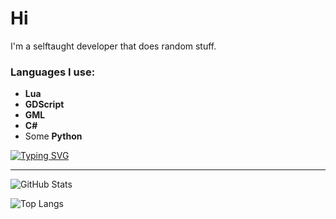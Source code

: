 # Hi

I'm a selftaught developer that does random stuff.

### Languages I use:
- **Lua**
- **GDScript**
- **GML**
- **C#**
- Some **Python**

[![Typing SVG](https://readme-typing-svg.demolab.com?font=Fira+Code&pause=1000&width=435&lines=Lorem+ipsum+dolor+sit+amet)](https://git.io/typing-svg)

---

![GitHub Stats](https://github-readme-stats.vercel.app/api?username=zaydenrblx&show_icons=true&theme=tokyonight&hide=issues)

![Top Langs](https://github-readme-stats.vercel.app/api/top-langs?username=zaydenrblx&show_icons=true&theme=tokyonight&layout=compact)
